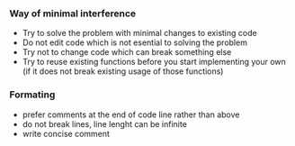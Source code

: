 
### Way of minimal interference

 - Try to solve the problem with minimal changes to existing code
 - Do not edit code which is not esential to solving the problem
 - Try not to change code which can break something else
 - Try to reuse existing functions before you start implementing your own (if it does not break existing usage of those functions)

### Formating

 - prefer comments at the end of code line rather than above
 - do not break lines, line lenght can be infinite
 - write concise comment

